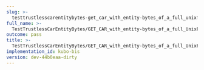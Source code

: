 ```yaml
---
slug: >-
  testtrustlesscarentitybytes-get_car_with_entity-bytes_of_a_full_unixfs_file_(format-car)-header_x-content-type-options
full_name: >-
  TestTrustlessCarEntityBytes/GET_CAR_with_entity-bytes_of_a_full_UnixFS_file_(format=car)/Header_X-Content-Type-Options
outcome: pass
title: >-
  TestTrustlessCarEntityBytes/GET_CAR_with_entity-bytes_of_a_full_UnixFS_file_(format=car)/Header_X-Content-Type-Options
implementation_id: kubo-bis
version: dev-44b0eaa-dirty
---
```


